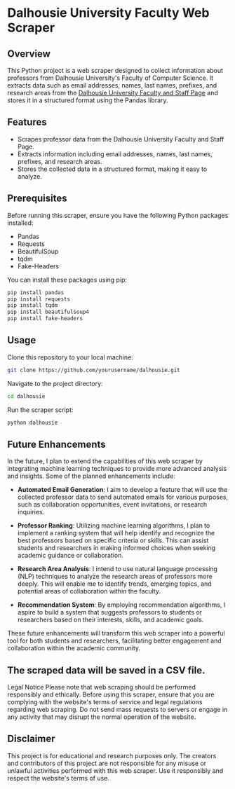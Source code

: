 # Dalhousie University Faculty Web Scraper

## Overview

This Python project is a web scraper designed to collect information about professors from Dalhousie University's Faculty of Computer Science. It extracts data such as email addresses, names, last names, prefixes, and research areas from the [Dalhousie University Faculty and Staff Page](https://www.dal.ca/faculty/computerscience/faculty-staff.html) and stores it in a structured format using the Pandas library.

## Features

- Scrapes professor data from the Dalhousie University Faculty and Staff Page.
- Extracts information including email addresses, names, last names, prefixes, and research areas.
- Stores the collected data in a structured format, making it easy to analyze.

## Prerequisites

Before running this scraper, ensure you have the following Python packages installed:

- Pandas
- Requests
- BeautifulSoup
- tqdm
- Fake-Headers


You can install these packages using pip:

```bash
pip install pandas
pip install requests
pip install tqdm
pip install beautifulsoup4
pip install fake-headers
```
## Usage

Clone this repository to your local machine:
```bash
git clone https://github.com/yourusername/dalhousie.git
```

Navigate to the project directory:
```bash
cd dalhousie
```

Run the scraper script:
```bash
python dalhousie
```

## Future Enhancements

In the future, I plan to extend the capabilities of this web scraper by integrating machine learning techniques to provide more advanced analysis and insights. Some of the planned enhancements include:

- **Automated Email Generation**: I aim to develop a feature that will use the collected professor data to send automated emails for various purposes, such as collaboration opportunities, event invitations, or research inquiries.

- **Professor Ranking**: Utilizing machine learning algorithms, I plan to implement a ranking system that will help identify and recognize the best professors based on specific criteria or skills. This can assist students and researchers in making informed choices when seeking academic guidance or collaboration.

- **Research Area Analysis**: I intend to use natural language processing (NLP) techniques to analyze the research areas of professors more deeply. This will enable me to identify trends, emerging topics, and potential areas of collaboration within the faculty.

- **Recommendation System**: By employing recommendation algorithms, I aspire to build a system that suggests professors to students or researchers based on their interests, skills, and academic goals.

These future enhancements will transform this web scraper into a powerful tool for both students and researchers, facilitating better engagement and collaboration within the academic community.


## The scraped data will be saved in a CSV file.

Legal Notice
Please note that web scraping should be performed responsibly and ethically. Before using this scraper, ensure that you are complying with the website's terms of service and legal regulations regarding web scraping. Do not send mass requests to servers or engage in any activity that may disrupt the normal operation of the website.

## Disclaimer
This project is for educational and research purposes only. The creators and contributors of this project are not responsible for any misuse or unlawful activities performed with this web scraper. Use it responsibly and respect the website's terms of use.

